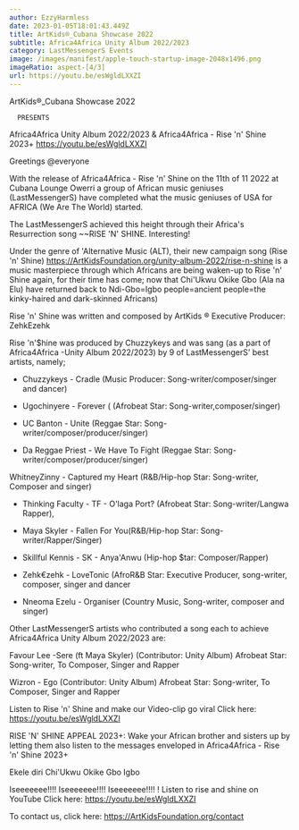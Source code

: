 ```yaml
---
author: EzzyHarmless
date: 2023-01-05T18:01:43.449Z
title: ArtKids®_Cubana Showcase 2022
subtitle: Africa4Africa Unity Album 2022/2023
category: LastMessengerS Events
image: /images/manifest/apple-touch-startup-image-2048x1496.png
imageRatio: aspect-[4/3]
url: https://youtu.be/esWgldLXXZI
---
```

ArtKids®_Cubana Showcase 2022

      PRESENTS

 Africa4Africa Unity Album 2022/2023
               &
 Africa4Africa - Rise 'n' Shine 2023+ https://youtu.be/esWgldLXXZI

Greetings @everyone

With the release of Africa4Africa - Rise 'n' Shine on the 11th of 11 2022 at Cubana Lounge Owerri
a group of African music geniuses (LastMessengerS) have completed what the music geniuses of USA for AFRICA (We Are The World) started.

The LastMessengerS achieved this height through their Africa's Resurrection song ~~RISE 'N' SHINE. Interesting!

Under the genre of 'Alternative Music (ALT), their new campaign song (Rise 'n' Shine)  https://ArtKidsFoundation.org/unity-album-2022/rise-n-shine
is a music masterpiece through which Africans are being waken-up to  Rise 'n' Shine again, for their time has come; now that Chi'Ukwu Okike Gbo (Ala na Elu) have returned back to Ndi-Gbo=Igbo people=ancient people=the kinky-haired and dark-skinned Africans)

Rise 'n' Shine was written and composed by ArtKids ® Executive Producer: ZehkEzehk

Rise 'n'$hine was produced by Chuzzykeys and was sang (as a part of Africa4Africa -Unity Album 2022/2023) by 9 of LastMessengerS' best artists, namely;

* Chuzzykeys - Cradle (Music Producer: Song-writer/composer/singer and dancer)

* Ugochinyere - Forever ( (Afrobeat Star: Song-writer,composer/singer)

* UC Banton - Unite (Reggae Star: Song-writer/composer/producer/singer)

* Da Reggae Priest - We Have To Fight (Reggae Star: Song-writer/composer/producer/singer)

WhitneyZinny - Captured my Heart
(R&B/Hip-hop Star: Song-writer, Composer and singer)

* Thinking Faculty - TF  - O'laga Port? (Afrobeat Star: Song-writer/Langwa Rapper),

* Maya Skyler - Fallen For You(R&B/Hip-hop Star: Song-writer/Rapper/Singer)

* Skillful Kennis - SK - Anya'Anwu (Hip-hop $tar: Composer/Rapper)

* Zehk€zehk - LoveTonic (AfroR&B Star: Executive Producer, song-writer, composer, singer and dancer

* Nneoma Ezelu - Organiser
(Country Music, Song-writer, composer and singer)

Other LastMessengerS artists who contributed a song each to achieve Africa4Africa Unity Album 2022/2023 are:

Favour Lee -Sere (ft Maya Skyler)
(Contributor: Unity Album) Afrobeat Star: Song-writer, To Composer, Singer and Rapper

Wizron - Ego
(Contributor: Unity Album) Afrobeat Star: Song-writer, To Composer, Singer and Rapper

Listen to Rise 'n' Shine and make our Video-clip go viral
Click here: https://youtu.be/esWgldLXXZI

RISE 'N' SHINE APPEAL 2023+:
Wake your African brother and sisters up by letting them also listen to the messages enveloped in Africa4Africa - Rise 'n' Shine 2023+

Ekele diri Chi'Ukwu Okike Gbo Igbo

Iseeeeeee!!!!
Iseeeeeee!!!!
Iseeeeeee!!!!
!
Listen to rise and shine on YouTube
Click here:
https://youtu.be/esWgldLXXZI

To contact us,
click here:
https://ArtKidsFoundation.org/contact